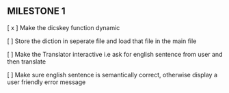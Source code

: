 ## MILESTONE 1 ##

[ x ] Make the dicskey function dynamic

[ ] Store the diction in seperate file and load that file in the main file

[ ] Make the Translator interactive i.e ask for english sentence from user and then translate

[ ] Make sure english sentence is semantically correct, otherwise display a user friendly error message
